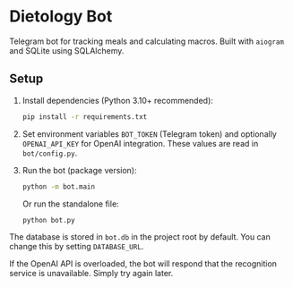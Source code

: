 # Dietology Bot

Telegram bot for tracking meals and calculating macros. Built with `aiogram` and SQLite using SQLAlchemy.

## Setup

1. Install dependencies (Python 3.10+ recommended):
   ```bash
   pip install -r requirements.txt
   ```
2. Set environment variables `BOT_TOKEN` (Telegram token) and optionally `OPENAI_API_KEY` for OpenAI integration. These values are read in `bot/config.py`.

3. Run the bot (package version):
   ```bash
   python -m bot.main
   ```
   Or run the standalone file:
   ```bash
   python bot.py
   ```

The database is stored in `bot.db` in the project root by default. You can change this by setting `DATABASE_URL`.

If the OpenAI API is overloaded, the bot will respond that the recognition service is unavailable. Simply try again later.
